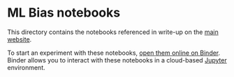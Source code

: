 # ML Bias notebooks

This directory contains the notebooks referenced in write-up on the [main website][main-site].

To start an experiment with these notebooks, [open them online on Binder][binder-notebooks]. Binder allows you to interact with these notebooks in a cloud-based [Jupyter][jupyter] environment.

[main-site]: https://imrehg.github.io/cdei-development/ "Machine Learning Bias Exploration website."
[binder-notebooks]: https://mybinder.org/v2/gh/imrehg/cdei-development/master?filepath=notebooks "Open this folder on Binder."
[jupyter]: https://jupyter.org/ "Project Jupyter for interactive computing across dozens of programming languages."
